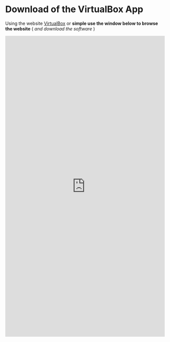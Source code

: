 
# Download of the VirtualBox App

Using the website [VirtualBox](https://www.virtualbox.org/) or **simple use the window below to browse the website** ( _and download the software_ )</br>

<div class="intrinsic-container">
   <iframe src="https://www.virtualbox.org/" title="VirtualBox webpage" width="100%" height="950" scrolling="no" frameborder="0" allowtransparency="true" class="igm" src="javascript:void(0);"></iframe>
</div>
